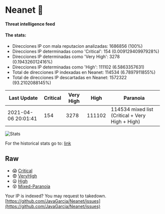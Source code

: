 # Neanet :hocho:
#### Threat intelligence feed
#### The stats:

- Direcciones IP con mala reputacion analizadas: 1686856 (100%)
- Direcciones IP determinadas como 'Critical':  154 (0.00912940997928%)
- Direcciones IP determinadas como 'Very High':  3278 (0.194326012416%)
- Direcciones IP determinadas como 'High':  111102 (6.5863357631)
- Total de direcciones IP indexadas en Neanet:  114534 (6.7897911855%)
- Total de direcciones IP descartadas en Neanet:  1572322 (93.2102088145%)

| Last Update | Critical | Very High | High | Paranoia |
| --- | --- | --- | --- | --- |
| 2021-04-06 20:01:41 | 154 | 3278 | 111102 | 114534 mixed list (Critical + Very High + High)|

![Stats](https://docs.google.com/spreadsheets/d/e/2PACX-1vSnaNMIXVabIpDJjufMlzH7poXnshF3mgd8Is1g9ytUEzVsP5my4Trn8f-xkoLLQ38xpL3HtmUexLo6/pubchart?oid=501124687&format=image)

For the historical stats go to: [link](/stats.csv)
## Raw
- :scream: [Critical](https://raw.githubusercontent.com/JavaGarcia/Neanet/master/blacklists/neanet_critical.txt)
- :fearful: [VeryHigh](https://raw.githubusercontent.com/JavaGarcia/Neanet/master/blacklists/neanet_veryHigh.txtt)
- :frowning: [High](https://raw.githubusercontent.com/JavaGarcia/Neanet/master/blacklists/neanet_high.txt)
- :dizzy_face: [Mixed-Paranoia](https://raw.githubusercontent.com/JavaGarcia/Neanet/master/blacklists/neanet_all.txt)


Your IP is indexed? You may request to takedown. [https://github.com/JavaGarcia/Neanet/issues](https://github.com/JavaGarcia/Neanet/issues)


























































































































































































































































































































































































































































































































































































































































































































































































































































































































































































































































































































































































































































































































































































































































































































































































































































































































































































































































































































































































































































































































































































































































































































































































































































































































































































































































































































































































































































































































































































































































































































































































































































































































































































































































































































































































































































































































































































































































































































































































































































































































































































































































































































































































































































































































































































































































































































































































































































































































































































































































































































































































































































































































































































































































































































































































































